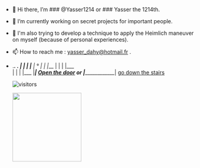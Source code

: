 - 👋 Hi there, I’m ### @Yasser1214 or ### Yasser the 1214th.
- 🌱 I’m currently working on secret projects for important people. 
- 🔧 I'm also trying to develop a technique to apply the Heimlich maneuver on myself (because of personal experiences).
- 📫 How to reach me : yasser_dahy@hotmail.fr .
- ._______.																	   .___
  |		  |																	   |   |___
  |		° |																	   |	   |___
  |		  |																	   |		   |___																	
  |		  |																	   |			   |___
  |_______|	[Open the door](https://github.com/Yasser1214?tab=repositories) or |___________________| [go down the stairs](images/spiders.jpg)

  ![visitors](https://visitor-badge.glitch.me/badge?page_id=Yasser1214.Yasser1214)

  <img height="180em" src="https://github-readme-stats.vercel.app/api?username=Yasser1214&show_icons=true&hide_border=true&&count_private=true&include_all_commits=true" />

<!---
Yasser1214/Yasser1214 is a ✨ special ✨ repository because its `README.md` (this file) appears on your GitHub profile.
You can click the Preview link to take a look at your changes.
--->